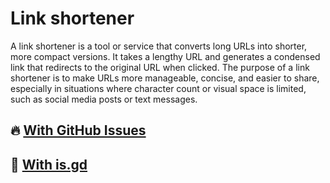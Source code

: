 # Link shortener

A link shortener is a tool or service that converts long URLs into shorter, more compact versions. It takes a lengthy URL and generates a condensed link that redirects to the original URL when clicked. The purpose of a link shortener is to make URLs more manageable, concise, and easier to share, especially in situations where character count or visual space is limited, such as social media posts or text messages.

## 🔥 [With GitHub Issues](github/README.md)

## 🔗 [With is.gd](isgd/README.md)
